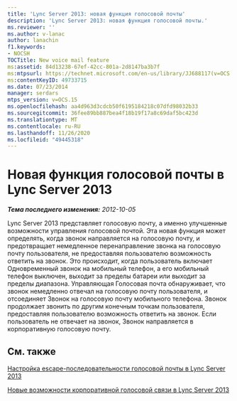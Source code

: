 ```yaml
---
title: 'Lync Server 2013: новая функция голосовой почты'
description: 'Lync Server 2013: новая функция голосовой почты.'
ms.reviewer: ''
ms.author: v-lanac
author: lanachin
f1.keywords:
- NOCSH
TOCTitle: New voice mail feature
ms:assetid: 84d13238-67ef-42cc-801a-2d8147ba3b7f
ms:mtpsurl: https://technet.microsoft.com/en-us/library/JJ688117(v=OCS.15)
ms:contentKeyID: 49733715
ms.date: 07/23/2014
manager: serdars
mtps_version: v=OCS.15
ms.openlocfilehash: aa4d963d3cdcb50f6195184218c07dfd98032b33
ms.sourcegitcommit: 36fee89bb887bea4f18b19f17a8c69daf5bc423d
ms.translationtype: MT
ms.contentlocale: ru-RU
ms.lasthandoff: 11/26/2020
ms.locfileid: "49445318"
---
```

# <a name="new-voice-mail-feature-in-lync-server-2013"></a>Новая функция голосовой почты в Lync Server 2013

<div data-xmlns="http://www.w3.org/1999/xhtml">

<div class="topic" data-xmlns="http://www.w3.org/1999/xhtml" data-msxsl="urn:schemas-microsoft-com:xslt" data-cs="https://msdn.microsoft.com/">

<div data-asp="https://msdn2.microsoft.com/asp">



</div>

<div id="mainSection">

<div id="mainBody">

<span> </span>

_**Тема последнего изменения:** 2012-10-05_

Lync Server 2013 представляет голосовую почту, а именно улучшенные возможности управления голосовой почтой. Эта новая функция может определять, когда звонок направляется на голосовую почту, и предотвращает немедленное перенаправление звонка на голосовую почту пользователя, не предоставляя пользователю возможность ответить на звонок. Это происходит, когда пользователь включает Одновременный звонок на мобильный телефон, а его мобильный телефон выключен, выходит за пределы батареи или выходит за пределы диапазона. Управляющая Голосовая почта обнаруживает, что звонок немедленно отвечал на голосовую почту пользователя, и отсоединяет Звонок на голосовую почту мобильного телефона. Звонок продолжает звонить по другим конечным точкам пользователя, предоставляя пользователю возможность ответить на звонок. Если пользователь не отвечает на звонок, Звонок направляется в корпоративную голосовую почту.

<div>

## <a name="see-also"></a>См. также


[Настройка escape-последовательности голосовой почты в Lync Server 2013](lync-server-2013-configuring-voice-mail-escape.md)  


[Новые возможности корпоративной голосовой связи в Lync Server 2013](lync-server-2013-new-enterprise-voice-features.md)  
  

</div>

</div>

<span> </span>

</div>

</div>

</div>

